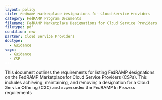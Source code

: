 ```yaml
---
layout: policy   
title: FedRAMP Marketplace Designations for Cloud Service Providers
category: FedRAMP Program Documents
filename: FedRAMP_Marketplace_Designations_for_Cloud_Service_Providers.pdf
filetype: pdf
condition: new
partner: Cloud Service Providers
doctype:
  - Guidance
tags:
  - Guidance
  - CSP
---
```

This document outlines the requirements for listing FedRAMP designations on the FedRAMP Marketplace for Cloud Service Providers (CSPs). This includes achieving, maintaining, and removing a designation for a Cloud Service Offering (CSO) and supersedes the FedRAMP In Process requirements.
